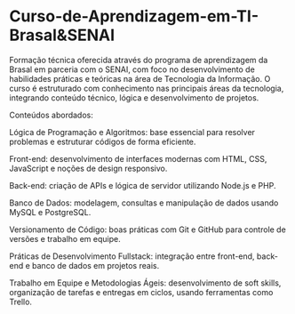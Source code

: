 # Curso-de-Aprendizagem-em-TI-Brasal&SENAI
Formação técnica oferecida através do programa de aprendizagem da Brasal em parceria com o SENAI, com foco no desenvolvimento de habilidades práticas e teóricas na área de Tecnologia da Informação. O curso é estruturado com conhecimento nas principais áreas da tecnologia, integrando conteúdo técnico, lógica e desenvolvimento de projetos.

Conteúdos abordados:

Lógica de Programação e Algoritmos: base essencial para resolver problemas e estruturar códigos de forma eficiente.

Front-end: desenvolvimento de interfaces modernas com HTML, CSS, JavaScript e noções de design responsivo.

Back-end: criação de APIs e lógica de servidor utilizando Node.js e PHP.

Banco de Dados: modelagem, consultas e manipulação de dados usando MySQL e PostgreSQL.

Versionamento de Código: boas práticas com Git e GitHub para controle de versões e trabalho em equipe.

Práticas de Desenvolvimento Fullstack: integração entre front-end, back-end e banco de dados em projetos reais.

Trabalho em Equipe e Metodologias Ágeis: desenvolvimento de soft skills, organização de tarefas e entregas em ciclos, usando ferramentas como Trello.
